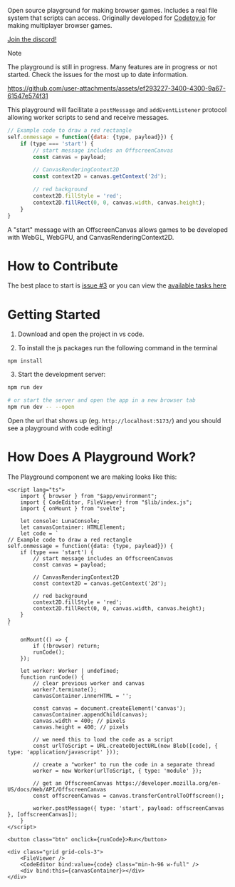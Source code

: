 Open source playground for making browser games. Includes a real file system that scripts can access. Originally developed for [Codetoy.io](https://codetoy.io) for making multiplayer browser games. 

[Join the discord!](https://discord.gg/RjGwXa3jmp)

> [!NOTE]
> The playground is still in progress. Many features are in progress or not started. Check the issues for the most up to date information.

https://github.com/user-attachments/assets/ef293227-3400-4300-9a67-61547e574f31

This playground will facilitate a `postMessage` and `addEventListener` protocol allowing worker scripts to send and receive messages.

```js
// Example code to draw a red rectangle
self.onmessage = function({data: {type, payload}}) {
    if (type === 'start') {
        // start message includes an OffscreenCanvas
        const canvas = payload;

        // CanvasRenderingContext2D
        const context2D = canvas.getContext('2d');

        // red background
        context2D.fillStyle = 'red';
        context2D.fillRect(0, 0, canvas.width, canvas.height);
    }
}
```

A "start" message with an OffscreenCanvas allows games to be developed with WebGL, WebGPU, and CanvasRenderingContext2D.

# How to Contribute

The best place to start is [issue #3](https://github.com/PaperPrototype/codetoy-playground/issues/3) or you can view the [available tasks here](https://github.com/users/PaperPrototype/projects/1/views/1)

# Getting Started

1. Download and open the project in vs code. 

2. To install the js packages run the following command in the terminal

```
npm install
```

3. Start the development server:

```sh
npm run dev

# or start the server and open the app in a new browser tab
npm run dev -- --open
```

Open the url that shows up (eg. `http://localhost:5173/`) and you should see a playground with code editing!

# How Does A Playground Work?
The Playground component we are making looks like this:

```svelte
<script lang="ts">
    import { browser } from "$app/environment";
    import { CodeEditor, FileViewer} from "$lib/index.js";
    import { onMount } from "svelte";

    let console: LunaConsole;
    let canvasContainer: HTMLElement;
    let code = `
// Example code to draw a red rectangle
self.onmessage = function({data: {type, payload}}) {
    if (type === 'start') {
        // start message includes an OffscreenCanvas
        const canvas = payload;

        // CanvasRenderingContext2D
        const context2D = canvas.getContext('2d');

        // red background
        context2D.fillStyle = 'red';
        context2D.fillRect(0, 0, canvas.width, canvas.height);
    }
}
`

    onMount(() => {
        if (!browser) return;
        runCode();
    });

    let worker: Worker | undefined;
    function runCode() {
        // clear previous worker and canvas
        worker?.terminate();
        canvasContainer.innerHTML = '';

        const canvas = document.createElement('canvas');
        canvasContainer.appendChild(canvas);
        canvas.width = 400; // pixels
        canvas.height = 400; // pixels

        // we need this to load the code as a script
        const urlToScript = URL.createObjectURL(new Blob([code], { type: 'application/javascript' }));
        
        // create a "worker" to run the code in a separate thread
        worker = new Worker(urlToScript, { type: 'module' });

        // get an OffscreenCanvas https://developer.mozilla.org/en-US/docs/Web/API/OffscreenCanvas
        const offscreenCanvas = canvas.transferControlToOffscreen();

        worker.postMessage({ type: 'start', payload: offscreenCanvas }, [offscreenCanvas]);
    }
</script>

<button class="btn" onclick={runCode}>Run</button>

<div class="grid grid-cols-3">
    <FileViewer />
    <CodeEditor bind:value={code} class="min-h-96 w-full" />
    <div bind:this={canvasContainer}></div>
</div>
```